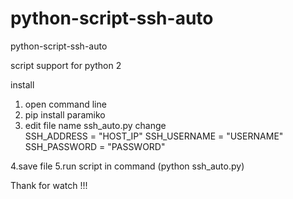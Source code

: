 # python-script-ssh-auto
python-script-ssh-auto

script support for python 2

install

1. open command line 
2. pip install paramiko
3. edit file name ssh_auto.py change  
  SSH_ADDRESS = "HOST_IP"
  SSH_USERNAME = "USERNAME"
  SSH_PASSWORD = "PASSWORD"
  
4.save file 
5.run script in command (python ssh_auto.py)

Thank for watch !!!

